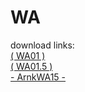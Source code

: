 # WA

download links: <br>
[( WA01 )](https://www.dropbox.com/s/nq7mqkesetu1s4i/WA01.osk?dl=0) <br>
[( WA01.5 )](https://www.dropbox.com/s/7gc215ptivdcb6i/WA01.5.osk?dl=0) <br>
[- ArnkWA15 -](https://www.dropbox.com/s/xe68q9kanjt99a4/-%20ArnkWA15%20-.osk?dl=0)
